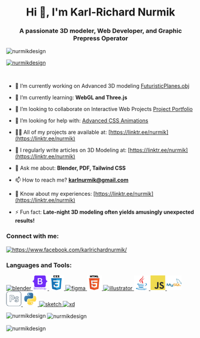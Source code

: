 <h1 align="center">Hi 👋, I'm Karl-Richard Nurmik</h1>
<h3 align="center">A passionate 3D modeler, Web Developer, and Graphic Prepress Operator</h3>

<p align="left"> <img src="https://komarev.com/ghpvc/?username=nurmikdesign&label=Profile%20views&color=0e75b6&style=flat" alt="nurmikdesign" /> </p>

<p align="left"> <a href="https://github.com/ryo-ma/github-profile-trophy"><img src="https://github-profile-trophy.vercel.app/?username=nurmikdesign" alt="nurmikdesign" /></a> </p>

<p align="left"> <a href="https://twitter.com/" target="blank"><img src="https://img.shields.io/twitter/follow/?logo=twitter&style=for-the-badge" alt="" /></a> </p>

- 🔭 I’m currently working on Advanced 3D modeling [FuturisticPlanes.obj](AdvancedSurgeryItems.obj)

- 🌱 I’m currently learning: **WebGL and Three.js**

- 👯 I’m looking to collaborate on Interactive Web Projects [Project Portfolio](https://linktr.ee/nurmik)

- 🤝 I’m looking for help with: [Advanced CSS Animations](-)

- 👨‍💻 All of my projects are available at: [https://linktr.ee/nurmik](https://linktr.ee/nurmik)

- 📝 I regularly write articles on 3D Modeling at: [https://linktr.ee/nurmik](https://linktr.ee/nurmik)

- 💬 Ask me about: **Blender, PDF, Tailwind CSS**

- 📫 How to reach me? **karlnurmik@gmail.com**

- 📄 Know about my experiences: [https://linktr.ee/nurmik](https://linktr.ee/nurmik)

- ⚡ Fun fact: **Late-night 3D modeling often yields amusingly unexpected results!**

<h3 align="left">Connect with me:</h3>
<p align="left">
<a href="https://fb.com/https://www.facebook.com/karlrichardnurmik/" target="blank"><img align="center" src="https://raw.githubusercontent.com/rahuldkjain/github-profile-readme-generator/master/src/images/icons/Social/facebook.svg" alt="https://www.facebook.com/karlrichardnurmik/" height="30" width="40" /></a>
</p>

<h3 align="left">Languages and Tools:</h3>
<p align="left"> <a href="https://www.blender.org/" target="_blank" rel="noreferrer"> <img src="https://download.blender.org/branding/community/blender_community_badge_white.svg" alt="blender" width="40" height="40"/> </a> <a href="https://getbootstrap.com" target="_blank" rel="noreferrer"> <img src="https://raw.githubusercontent.com/devicons/devicon/master/icons/bootstrap/bootstrap-plain-wordmark.svg" alt="bootstrap" width="40" height="40"/> </a> <a href="https://www.w3schools.com/css/" target="_blank" rel="noreferrer"> <img src="https://raw.githubusercontent.com/devicons/devicon/master/icons/css3/css3-original-wordmark.svg" alt="css3" width="40" height="40"/> </a> <a href="https://www.figma.com/" target="_blank" rel="noreferrer"> <img src="https://www.vectorlogo.zone/logos/figma/figma-icon.svg" alt="figma" width="40" height="40"/> </a> <a href="https://www.w3.org/html/" target="_blank" rel="noreferrer"> <img src="https://raw.githubusercontent.com/devicons/devicon/master/icons/html5/html5-original-wordmark.svg" alt="html5" width="40" height="40"/> </a> <a href="https://www.adobe.com/in/products/illustrator.html" target="_blank" rel="noreferrer"> <img src="https://www.vectorlogo.zone/logos/adobe_illustrator/adobe_illustrator-icon.svg" alt="illustrator" width="40" height="40"/> </a> <a href="https://www.java.com" target="_blank" rel="noreferrer"> <img src="https://raw.githubusercontent.com/devicons/devicon/master/icons/java/java-original.svg" alt="java" width="40" height="40"/> </a> <a href="https://developer.mozilla.org/en-US/docs/Web/JavaScript" target="_blank" rel="noreferrer"> <img src="https://raw.githubusercontent.com/devicons/devicon/master/icons/javascript/javascript-original.svg" alt="javascript" width="40" height="40"/> </a> <a href="https://www.mysql.com/" target="_blank" rel="noreferrer"> <img src="https://raw.githubusercontent.com/devicons/devicon/master/icons/mysql/mysql-original-wordmark.svg" alt="mysql" width="40" height="40"/> </a> <a href="https://www.photoshop.com/en" target="_blank" rel="noreferrer"> <img src="https://raw.githubusercontent.com/devicons/devicon/master/icons/photoshop/photoshop-line.svg" alt="photoshop" width="40" height="40"/> </a> <a href="https://www.python.org" target="_blank" rel="noreferrer"> <img src="https://raw.githubusercontent.com/devicons/devicon/master/icons/python/python-original.svg" alt="python" width="40" height="40"/> </a> <a href="https://www.sketch.com/" target="_blank" rel="noreferrer"> <img src="https://www.vectorlogo.zone/logos/sketchapp/sketchapp-icon.svg" alt="sketch" width="40" height="40"/> </a> <a href="https://www.adobe.com/products/xd.html" target="_blank" rel="noreferrer"> <img src="https://cdn.worldvectorlogo.com/logos/adobe-xd.svg" alt="xd" width="40" height="40"/> </a> </p>

<p><img align="left" src="https://github-readme-stats.vercel.app/api/top-langs?username=nurmikdesign&show_icons=true&locale=en&layout=compact" alt="nurmikdesign" /></p>

<p>&nbsp;<img align="center" src="https://github-readme-stats.vercel.app/api?username=nurmikdesign&show_icons=true&locale=en" alt="nurmikdesign" /></p>

<p><img align="center" src="https://github-readme-streak-stats.herokuapp.com/?user=nurmikdesign&" alt="nurmikdesign" /></p>
